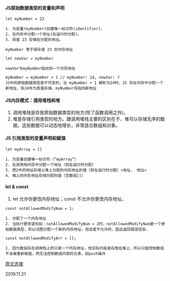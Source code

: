 #### JS原始数据类型的变量和声明
```
let myNumber = 23

1. 为变量(myNumber)创建唯一标识符(identifier)。
2. 在内存中分配一个地址(在运行时分配)。
3. 将值 23 存储在分配的地址。

myNumber 等于保存值 23 的内存地址
```
```
let newVar = myNumber

newVar与myNumber指向同一个内存地址
```
```
myNumber = myNumber + 1 // myNumber: 24, newVar: ?
JS中的原始数据类型是不可变的，当 myNumber + 1 解析为24时，JS 将在内存中分配一个新地址，将24作为其值存储，myNumber将指向新地址
```

#### JS内存模式：调用堆栈和堆
1. 调用堆栈是存放原始数据类型的地方(除了函数调用之外)。
2. 堆是存储引用类型的地方。跟调用堆栈主要的区别在于，堆可以存储无序的数据，这些数据可以动态地增长，非常适合数组和对象。

#### JS 引用类型的变量声明和赋值
```
let myArray = []

1. 为变量创建唯一标识符（“myArray”）
2. 在调用栈内存中分配一个地址（将在运行时分配）
3. 把2中的地址存储上堆上分配的内存地址的值（将在运行时分配）<地址， 地址>
4. 堆上的内存地址存储分配的值（空数组[]）
```

#### let & const
1. let 允许你更改内存地址；const 不允许你更改内存地址。
```
const notAllowedModifyNum = 1;

1. 分配了一个内存地址
2. 当执行更改语句如：notAllowedModifyNum = 2时，notAllowedModifyNum是一个原始数据类型，所以试图分配一个新的内存地址，但这是不允许的，因此返回错误信息。
```
```
const notAllowedModifyArr = [];

1. 因为数组存在调用栈上的只是一个内存地址，但实际内容是存放在堆上，所以只能控制数组不会被重新赋值，而无法控制数组内部的元素，如push操作
```

[原文连接](https://github.com/qq449245884/xiaozhi/issues/46)

2019.11.21